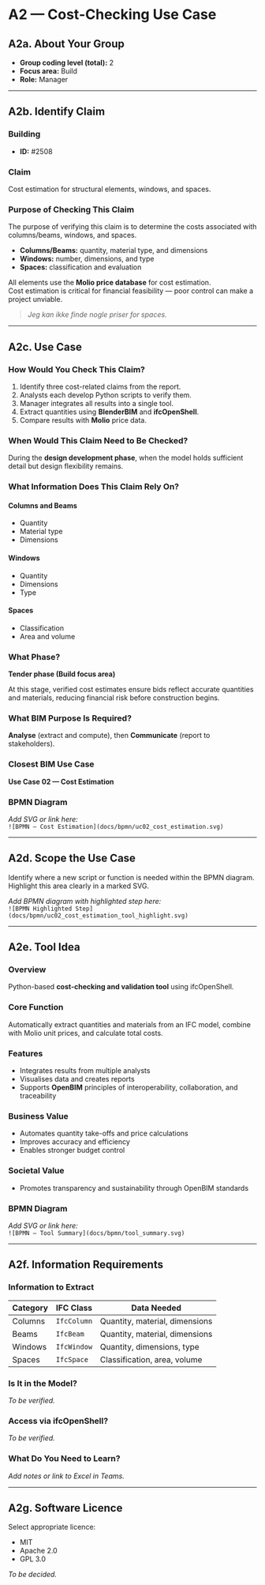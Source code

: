 # A2 — Cost-Checking Use Case

## A2a. About Your Group
- **Group coding level (total):** 2  
- **Focus area:** Build  
- **Role:** Manager  

---

## A2b. Identify Claim

### Building
- **ID:** #2508  

### Claim
Cost estimation for structural elements, windows, and spaces.

### Purpose of Checking This Claim
The purpose of verifying this claim is to determine the costs associated with columns/beams, windows, and spaces.  

- **Columns/Beams:** quantity, material type, and dimensions  
- **Windows:** number, dimensions, and type  
- **Spaces:** classification and evaluation  

All elements use the **Molio price database** for cost estimation.  
Cost estimation is critical for financial feasibility — poor control can make a project unviable.  

> *Jeg kan ikke finde nogle priser for spaces.*

---

## A2c. Use Case

### How Would You Check This Claim?
1. Identify three cost-related claims from the report.  
2. Analysts each develop Python scripts to verify them.  
3. Manager integrates all results into a single tool.  
4. Extract quantities using **BlenderBIM** and **ifcOpenShell**.  
5. Compare results with **Molio** price data.

### When Would This Claim Need to Be Checked?
During the **design development phase**, when the model holds sufficient detail but design flexibility remains.

### What Information Does This Claim Rely On?

#### Columns and Beams
- Quantity  
- Material type  
- Dimensions  

#### Windows
- Quantity  
- Dimensions  
- Type  

#### Spaces
- Classification  
- Area and volume  

### What Phase?
**Tender phase (Build focus area)**

At this stage, verified cost estimates ensure bids reflect accurate quantities and materials, reducing financial risk before construction begins.


### What BIM Purpose Is Required?
**Analyse** (extract and compute), then **Communicate** (report to stakeholders).

### Closest BIM Use Case
**Use Case 02 — Cost Estimation**

### BPMN Diagram
_Add SVG or link here:_  
`![BPMN – Cost Estimation](docs/bpmn/uc02_cost_estimation.svg)`

---

## A2d. Scope the Use Case
Identify where a new script or function is needed within the BPMN diagram.  
Highlight this area clearly in a marked SVG.

_Add BPMN diagram with highlighted step here:_  
`![BPMN Highlighted Step](docs/bpmn/uc02_cost_estimation_tool_highlight.svg)`

---

## A2e. Tool Idea

### Overview
Python-based **cost-checking and validation tool** using ifcOpenShell.

### Core Function
Automatically extract quantities and materials from an IFC model, combine with Molio unit prices, and calculate total costs.

### Features
- Integrates results from multiple analysts  
- Visualises data and creates reports  
- Supports **OpenBIM** principles of interoperability, collaboration, and traceability

### Business Value
- Automates quantity take-offs and price calculations  
- Improves accuracy and efficiency  
- Enables stronger budget control  

### Societal Value
- Promotes transparency and sustainability through OpenBIM standards  

### BPMN Diagram
_Add SVG or link here:_  
`![BPMN – Tool Summary](docs/bpmn/tool_summary.svg)`

---

## A2f. Information Requirements

### Information to Extract
| Category | IFC Class | Data Needed |
|-----------|------------|--------------|
| Columns | `IfcColumn` | Quantity, material, dimensions |
| Beams | `IfcBeam` | Quantity, material, dimensions |
| Windows | `IfcWindow` | Quantity, dimensions, type |
| Spaces | `IfcSpace` | Classification, area, volume |

### Is It in the Model?
_To be verified._

### Access via ifcOpenShell?
_To be verified._

### What Do You Need to Learn?
_Add notes or link to Excel in Teams._

---

## A2g. Software Licence
Select appropriate licence:
- MIT  
- Apache 2.0  
- GPL 3.0  

_To be decided._
